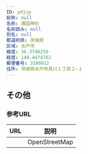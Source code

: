 ```yaml
---
ID: ydjcp
総称: null
名称: 護国神社
名称読み: null
別名: null
都道府県: 茨城県
区域: 水戸市
緯度: 36.3746259
経度: 140.4474782
郵便番号: 3100912
住所: 茨城県水戸市見川１丁目２−１
---
```


## その他

### 参考URL

| URL | 説明          |
| --- | ------------- |
|     | OpenStreetMap |
